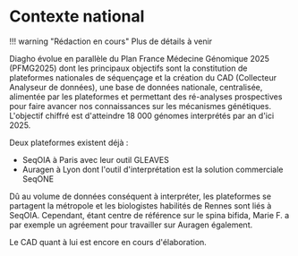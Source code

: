 # Contexte national

!!! warning "Rédaction en cours"
Plus de détails à venir

Diagho évolue en parallèle du Plan France Médecine Génomique 2025 (PFMG2025) dont les principaux objectifs sont la constitution de plateformes nationales de séquençage et la création du CAD (Collecteur Analyseur de données), une base de données nationale, centralisée, alimentée par les plateformes et permettant des ré-analyses prospectives pour faire avancer nos connaissances sur les mécanismes génétiques.\
L'objectif chiffré est d'atteindre 18 000 génomes interprétés par an d'ici 2025.

Deux plateformes existent déjà :

- SeqOIA à Paris avec leur outil GLEAVES
- Auragen à Lyon dont l'outil d'interprétation est la solution commerciale SeqONE

Dû au volume de données conséquent à interpréter, les plateformes se partagent la métropole et les biologistes habilités de Rennes sont liés à SeqOIA. Cependant, étant centre de référence sur le spina bifida, Marie F. a par exemple un agréement pour travailler sur Auragen également.

Le CAD quant à lui est encore en cours d'élaboration.
